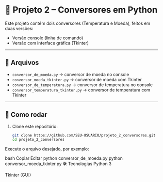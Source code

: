# 🔢 Projeto 2 – Conversores em Python

Este projeto contém dois conversores (Temperatura e Moeda), feitos em duas versões:
- Versão console (linha de comando)
- Versão com interface gráfica (Tkinter)

---

## 📂 Arquivos

- `conversor_de_moeda.py` → conversor de moeda no console  
- `conversor_moeda_tkinter.py` → conversor de moeda com Tkinter  
- `conversor_de_temperatura.py` → conversor de temperatura no console  
- `conversor_temperatura_tkinter.py` → conversor de temperatura com Tkinter  

---

## 🚀 Como rodar

1. Clone este repositório:
   ```bash
   git clone https://github.com/SEU-USUARIO/projeto_2_conversores.git
   cd projeto_2_conversores
Execute o arquivo desejado, por exemplo:

bash
Copiar
Editar
python conversor_de_moeda.py
python conversor_moeda_tkinter.py
🛠️ Tecnologias
Python 3

Tkinter (GUI)